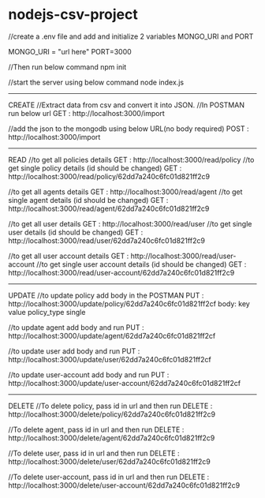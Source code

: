 # nodejs-csv-project

//create a .env file and add and initialize 2 variables MONGO_URI and PORT

MONGO_URI = "url here"
PORT=3000

//Then run below command
npm init

//start the server using below command
node index.js

*****************************************************************************************
CREATE
//Extract data from csv and convert it into JSON.
//In POSTMAN run below url
GET :  http://localhost:3000/import

//add the json to the mongodb using below URL(no body required)
POST : http://localhost:3000/import

*****************************************************************************************
READ
//to get all policies details
GET : http://localhost:3000/read/policy
//to get single policy details (id should be changed)
GET : http://localhost:3000/read/policy/62dd7a240c6fc01d821ff2c9

//to get all agents details
GET : http://localhost:3000/read/agent
//to get single agent details (id should be changed)
GET : http://localhost:3000/read/agent/62dd7a240c6fc01d821ff2c9

//to get all user details
GET : http://localhost:3000/read/user
//to get single user details (id should be changed)
GET : http://localhost:3000/read/user/62dd7a240c6fc01d821ff2c9

//to get all user account details
GET : http://localhost:3000/read/user-account
//to get single user account details (id should be changed)
GET : http://localhost:3000/read/user-account/62dd7a240c6fc01d821ff2c9

*****************************************************************************************
UPDATE
//to update policy add body in the POSTMAN
PUT : http://localhost:3000/update/policy/62dd7a240c6fc01d821ff2cf
body:            key                    value
              policy_type               single
              
//to update agent add body and run
PUT : http://localhost:3000/update/agent/62dd7a240c6fc01d821ff2cf

//to update user add body and run
PUT : http://localhost:3000/update/user/62dd7a240c6fc01d821ff2cf

//to update user-account add body and run
PUT : http://localhost:3000/update/user-account/62dd7a240c6fc01d821ff2cf

*****************************************************************************************
DELETE
//To delete policy, pass id in url and then run
DELETE : http://localhost:3000/delete/policy/62dd7a240c6fc01d821ff2c9

//To delete agent, pass id in url and then run
DELETE : http://localhost:3000/delete/agent/62dd7a240c6fc01d821ff2c9

//To delete user, pass id in url and then run
DELETE : http://localhost:3000/delete/user/62dd7a240c6fc01d821ff2c9

//To delete user-account, pass id in url and then run
DELETE : http://localhost:3000/delete/user-account/62dd7a240c6fc01d821ff2c9

